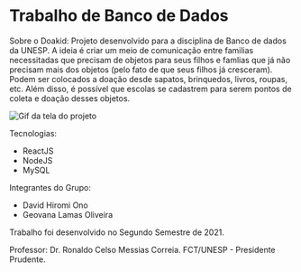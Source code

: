 # Trabalho de Banco de Dados

Sobre o Doakid: 
Projeto desenvolvido para a disciplina de Banco de dados da UNESP. A ideia é criar um meio de comunicação entre familias necessitadas que 
precisam de objetos para seus filhos e famlias que já não precisam mais dos objetos (pelo fato de que seus filhos já cresceram). Podem ser colocados a doação desde sapatos, brinquedos, livros, roupas, etc. 
Além disso, é possível que escolas se cadastrem para serem pontos de coleta e doação desses objetos. 

![Gif da tela do projeto](/_github/TelaDoakid.gif)

Tecnologias: 
 - ReactJS 
 - NodeJS
 - MySQL 

Integrantes do Grupo: 
 - David Hiromi Ono
 - Geovana Lamas Oliveira 

Trabalho foi desenvolvido no Segundo Semestre de 2021. 

Professor: Dr. Ronaldo Celso Messias Correia.
FCT/UNESP - Presidente Prudente. 
